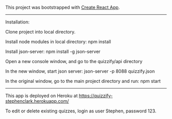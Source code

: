 This project was bootstrapped with [Create React App](https://github.com/facebook/create-react-app).

****
Installation: 

Clone project into local directory. 

Install node modules in local directory:  npm install

Install json-server: npm install -g json-server

Open a new console window, and go to the quizzify/api directory

In the new window, start json server:  json-server -p 8088 quizzify.json

In the original window, go to the main project directory and run:  npm start

****





This app is deployed on Heroku at https://quizzify-stephenclark.herokuapp.com/

To edit or delete existing quizzes, login as user Stephen, password 123.



